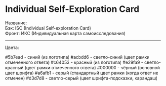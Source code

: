 # Individual Self-Exploration Card


Название:<br/> 
Бэк: ISC (Individual Self-exploration Card)<br/> 
Фронт: ИКС (Индивидуальная карта самоисследования)<br/> 

__________________

Цвета:

#5b7ead - синий (из логотипа)
#acbdd6 - светло-синий (цвет рамки отмеченного ответа)
#c64053 - красный (из логотипа)
#e29fa9 - светло-красный (цвет рамки отмеченного ответа)
#000000 - чёрный (основной цвет шрифта)
#a6afb1 - серый  (стандартный цвет рамки (когда ответ не отмечен)
#d3d7d8 - светло-серый (цвет шрифта-подсказки, карандаш) 
